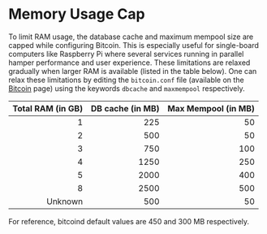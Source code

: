# Memory Usage Cap

To limit RAM usage, the database cache and maximum mempool size are capped while configuring Bitcoin. This is especially useful for single-board computers like Raspberry Pi where several services running in parallel hamper performance and user experience. These limitations are relaxed gradually when larger RAM is available (listed in the table below). One can relax these limitations by editing the `bitcoin.conf` file (available on the [Bitcoin](/bitcoin/manage) page) using the keywords `dbcache` and `maxmempool` respectively.

| Total RAM (in GB) | DB cache (in MB) | Max Mempool (in MB) |
| --: | --: | --: |
| 1 | 225 | 50 |
| 2 | 500 | 50 |
| 3 | 750 | 100 |
| 4 | 1250 | 250 |
| 5 | 2000 | 400 |
| 8 | 2500 | 500 |
| Unknown | 500 | 50 |

For reference, bitcoind default values are 450 and 300 MB respectively.

